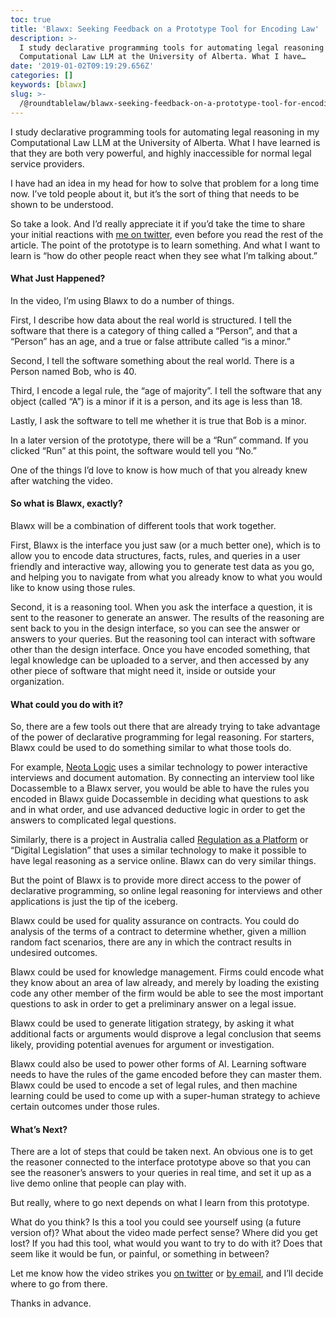 ```yaml
---
toc: true
title: 'Blawx: Seeking Feedback on a Prototype Tool for Encoding Law'
description: >-
  I study declarative programming tools for automating legal reasoning in my
  Computational Law LLM at the University of Alberta. What I have…
date: '2019-01-02T09:19:29.656Z'
categories: []
keywords: [blawx]
slug: >-
  /@roundtablelaw/blawx-seeking-feedback-on-a-prototype-tool-for-encoding-law-4b167ae4e634
---
```


I study declarative programming tools for automating legal reasoning in my Computational Law LLM at the University of Alberta. What I have learned is that they are both very powerful, and highly inaccessible for normal legal service providers.

I have had an idea in my head for how to solve that problem for a long time now. I’ve told people about it, but it’s the sort of thing that needs to be shown to be understood.

So take a look. And I’d really appreciate it if you’d take the time to share your initial reactions with [me on twitter](https://www.twitter.com/RoundTableLaw), even before you read the rest of the article. The point of the prototype is to learn something. And what I want to learn is “how do other people react when they see what I’m talking about.”

#### What Just Happened?

In the video, I’m using Blawx to do a number of things.

First, I describe how data about the real world is structured. I tell the software that there is a category of thing called a “Person”, and that a “Person” has an age, and a true or false attribute called “is a minor.”

Second, I tell the software something about the real world. There is a Person named Bob, who is 40.

Third, I encode a legal rule, the “age of majority”. I tell the software that any object (called “A”) is a minor if it is a person, and its age is less than 18.

Lastly, I ask the software to tell me whether it is true that Bob is a minor.

In a later version of the prototype, there will be a “Run” command. If you clicked “Run” at this point, the software would tell you “No.”

One of the things I’d love to know is how much of that you already knew after watching the video.

#### So what is Blawx, exactly?

Blawx will be a combination of different tools that work together.

First, Blawx is the interface you just saw (or a much better one), which is to allow you to encode data structures, facts, rules, and queries in a user friendly and interactive way, allowing you to generate test data as you go, and helping you to navigate from what you already know to what you would like to know using those rules.

Second, it is a reasoning tool. When you ask the interface a question, it is sent to the reasoner to generate an answer. The results of the reasoning are sent back to you in the design interface, so you can see the answer or answers to your queries. But the reasoning tool can interact with software other than the design interface. Once you have encoded something, that legal knowledge can be uploaded to a server, and then accessed by any other piece of software that might need it, inside or outside your organization.

#### What could you do with it?

So, there are a few tools out there that are already trying to take advantage of the power of declarative programming for legal reasoning. For starters, Blawx could be used to do something similar to what those tools do.

For example, [Neota Logic](https://www.neotalogic.com/) uses a similar technology to power interactive interviews and document automation. By connecting an interview tool like Docassemble to a Blawx server, you would be able to have the rules you encoded in Blawx guide Docassemble in deciding what questions to ask and in what order, and use advanced deductive logic in order to get the answers to complicated legal questions.

Similarly, there is a project in Australia called [Regulation as a Platform](https://digital-legislation.net/) or “Digital Legislation” that uses a similar technology to make it possible to have legal reasoning as a service online. Blawx can do very similar things.

But the point of Blawx is to provide more direct access to the power of declarative programming, so online legal reasoning for interviews and other applications is just the tip of the iceberg.

Blawx could be used for quality assurance on contracts. You could do analysis of the terms of a contract to determine whether, given a million random fact scenarios, there are any in which the contract results in undesired outcomes.

Blawx could be used for knowledge management. Firms could encode what they know about an area of law already, and merely by loading the existing code any other member of the firm would be able to see the most important questions to ask in order to get a preliminary answer on a legal issue.

Blawx could be used to generate litigation strategy, by asking it what additional facts or arguments would disprove a legal conclusion that seems likely, providing potential avenues for argument or investigation.

Blawx could also be used to power other forms of AI. Learning software needs to have the rules of the game encoded before they can master them. Blawx could be used to encode a set of legal rules, and then machine learning could be used to come up with a super-human strategy to achieve certain outcomes under those rules.

#### What’s Next?

There are a lot of steps that could be taken next. An obvious one is to get the reasoner connected to the interface prototype above so that you can see the reasoner’s answers to your queries in real time, and set it up as a live demo online that people can play with.

But really, where to go next depends on what I learn from this prototype.

What do you think? Is this a tool you could see yourself using (a future version of)? What about the video made perfect sense? Where did you get lost? If you had this tool, what would you want to try to do with it? Does that seem like it would be fun, or painful, or something in between?

Let me know how the video strikes you [on twitter](https://www.twitter.com/RoundTableLaw) or [by email](mailto:jason@roundtablelaw.ca), and I’ll decide where to go from there.

Thanks in advance.